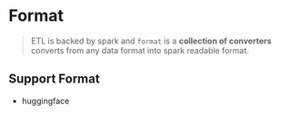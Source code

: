 # Format
> ETL is backed by spark and `format` is a **collection of converters** converts from any data format into spark readable format.

## Support Format
- huggingface